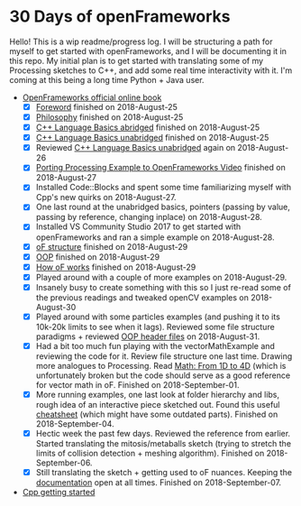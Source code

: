 # 30 Days of openFrameworks
Hello! This is a wip readme/progress log. I will be structuring a path for myself to get started with openFrameworks, and I will be documenting it in this repo. My initial plan is to get started with translating some of my Processing sketches to C++, and add some real time interactivity with it. I'm coming at this being a long time Python + Java user.


- [OpenFrameworks official online book](https://openframeworks.cc/ofBook/chapters/foreword.html)
  - [X] [Foreword](https://openframeworks.cc/ofBook/chapters/foreword.html) finished on 2018-August-25
  - [X] [Philosophy](https://openframeworks.cc/ofBook/chapters/of_philosophy.html) finished on 2018-August-25
  - [X] [C++ Language Basics abridged](https://openframeworks.cc/ofBook/chapters/cplusplus_basics.html) finished on 2018-August-25
  - [X] [C++ Language Basics unabridged](https://github.com/openframeworks/ofBook/blob/master/chapters/cplusplus_basics/unabridged.md) finished on 2018-August-25
  - [X] Reviewed [C++ Language Basics unabridged](https://github.com/openframeworks/ofBook/blob/master/chapters/cplusplus_basics/unabridged.md) again on 2018-August-26
  - [X] [Porting Processing Example to OpenFrameworks Video](https://vimeo.com/49204516) finished on 2018-August-27
  - [X] Installed Code::Blocks and spent some time familiarizing myself with Cpp's new quirks on 2018-August-27.
  - [X] One last round at the unabridged basics, pointers (passing by value, passing by reference, changing inplace) on 2018-August-28. 
  - [X] Installed VS Community Studio 2017 to get started with openFrameworks and ran a simple example on 2018-August-28. 
  - [X] [oF structure](https://openframeworks.cc/ofBook/chapters/setup_and_project_structure.html) finished on 2018-August-29
  - [X] [OOP](https://openframeworks.cc/ofBook/chapters/OOPs!.html) finished on 2018-August-29
  - [X] [How oF works](https://openframeworks.cc/ofBook/chapters/how_of_works.html) finished on 2018-August-29
  - [X] Played around with a couple of more examples on 2018-August-29.
  - [X] Insanely busy to create something with this so I just re-read some of the previous readings and tweaked openCV examples on 2018-August-30
  - [X] Played around with some particles examples (and pushing it to its 10k-20k limits to see when it lags). Reviewed some file structure paradigms + reviewed [OOP header files](https://openframeworks.cc/ofBook/chapters/OOPs!.html) on 2018-August-31.
  - [X] Had a bit too much fun playing with the vectorMathExample and reviewing the code for it. Review file structure one last time. Drawing more analogues to Processing. Read [Math: From 1D to 4D](https://openframeworks.cc/ofBook/chapters/math.html) (which is unfortunately broken but the code should serve as a good reference for vector math in oF. Finished on 2018-September-01. 
  - [X] More running examples, one last look at folder hierarchy and libs, rough idea of an interactive piece sketched out. Found this useful [cheatsheet](https://github.com/Kj1/OF_COURCE_ICON/blob/master/Openframeworks.cheat.sheet.pdf) (which might have some outdated parts). Finished on 2018-September-04. 
  - [X] Hectic week the past few days. Reviewed the reference from earlier. Started translating the mitosis/metaballs sketch (trying to stretch the limits of collision detection + meshing algorithm). Finished on 2018-September-06.
  - [X] Still translating the sketch + getting used to oF nuances. Keeping the [documentation](https://openframeworks.cc/documentation/) open at all times. Finished on 2018-September-07.
- [Cpp getting started](http://www.cplusplus.com/doc/tutorial/)
